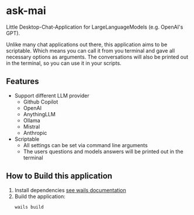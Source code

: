 # ask-mai

Little Desktop-Chat-Application for LargeLanguageModels (e.g. OpenAI's GPT).

Unlike many chat applications out there, this application aims to be scriptable. 
Which means you can call it from you terminal and gave all necessary options as arguments. 
The conversations will also be printed out in the terminal, so you can use it in your scripts. 

## Features

* Support different LLM provider
  * Github Copilot
  * OpenAI
  * AnythingLLM
  * Ollama
  * Mistral
  * Anthropic
* Scriptable
  * All settings can be set via command line arguments
  * The users questions and models answers will be printed out in the terminal

## How to Build this application

1. Install dependencies [see wails documentation](https://wails.io/docs/gettingstarted/installation)
2. Build the application:
    ```sh
    wails build
    ```
